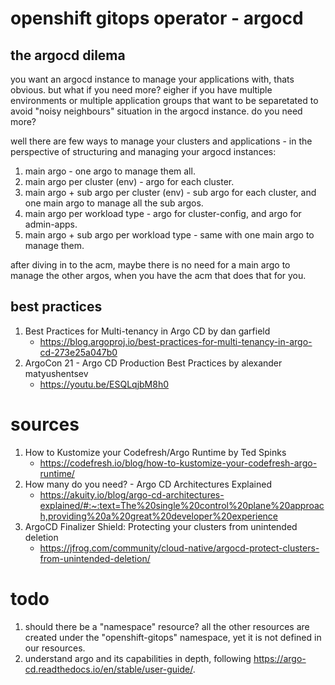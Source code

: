# openshift gitops operator - argocd

## the argocd dilema
you want an argocd instance to manage your applications with, thats obvious. but what if you need more? eigher if you have multiple environments or multiple application groups that want to be separetated to avoid "noisy neighbours" situation in the argocd instance. do you need more?

well there are few ways to manage your clusters and applications - in the perspective of structuring and managing your argocd instances:
1. main argo - one argo to manage them all.
2. main argo per cluster (env) - argo for each cluster.
3. main argo + sub argo per cluster (env) - sub argo for each cluster, and one main argo to manage all the sub argos.
4. main argo per workload type - argo for cluster-config, and argo for admin-apps.
5. main argo + sub argo per workload type - same with one main argo to manage them.

after diving in to the acm, maybe there is no need for a main argo to manage the other argos, when you have the acm that does that for you.


## best practices
1. Best Practices for Multi-tenancy in Argo CD by dan garfield
    * https://blog.argoproj.io/best-practices-for-multi-tenancy-in-argo-cd-273e25a047b0
2. ArgoCon 21 - Argo CD Production Best Practices by alexander matyushentsev
    * https://youtu.be/ESQLqjbM8h0


# sources
1. How to Kustomize your Codefresh/Argo Runtime by Ted Spinks
    * https://codefresh.io/blog/how-to-kustomize-your-codefresh-argo-runtime/
2. How many do you need? - Argo CD Architectures Explained
    * https://akuity.io/blog/argo-cd-architectures-explained/#:~:text=The%20single%20control%20plane%20approach,providing%20a%20great%20developer%20experience
3. ArgoCD Finalizer Shield: Protecting your clusters from unintended deletion
    * https://jfrog.com/community/cloud-native/argocd-protect-clusters-from-unintended-deletion/


# todo
1. should there be a "namespace" resource? all the other resources are created under the "openshift-gitops" namespace, yet it is not defined in our resources.
2. understand argo and its capabilities in depth, following https://argo-cd.readthedocs.io/en/stable/user-guide/.

